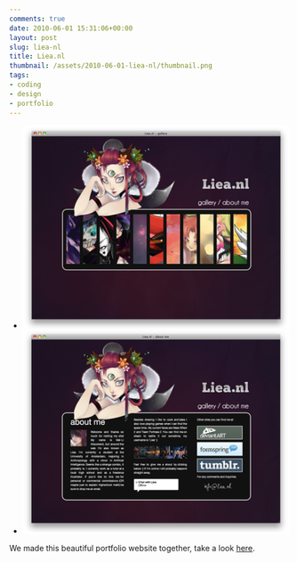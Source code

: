 ```yaml
---
comments: true
date: 2010-06-01 15:31:06+00:00
layout: post
slug: liea-nl
title: Liea.nl
thumbnail: /assets/2010-06-01-liea-nl/thumbnail.png
tags:
- coding
- design
- portfolio
---
```


  * ![](/assets/2010-06-01-liea-nl/liea-nl-screenshot-02.png)
  * ![](/assets/2010-06-01-liea-nl/liea-nl-screenshot-03.png)

We made this beautiful portfolio website together, take a look [here](http://www.liea.nl).







